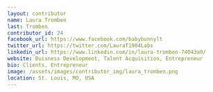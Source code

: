 ```yaml
---
layout: contributor
name: Laura Tromben
last: Tromben
contributor_id: 24
facebook_url: https://www.facebook.com/babybunnylt
twitter_url: https://twitter.com/LauraT1904Labs
linkedin_url: https://www.linkedin.com/in/laura-tromben-74043a9/
website: Buisness Development, Talent Acquisition, Entrepreneur
bio: Clients, Entrepreneur
image: /assets/images/contributor_img/laura_tromben.png
location: St. Louis, MO, USA
---
```


